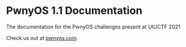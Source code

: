 # PwnyOS 1.1 Documentation
The documentation for the PwnyOS challenges present at UIUCTF 2021

Check us out at [pwnyos.com](www.pwnyos.com).
